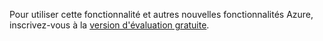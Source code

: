 ﻿Pour utiliser cette fonctionnalité et autres nouvelles fonctionnalités Azure, inscrivez-vous à la [version d'évaluation gratuite](https://account.windowsazure.com/PreviewFeatures).


<!--HONumber=45--> 
